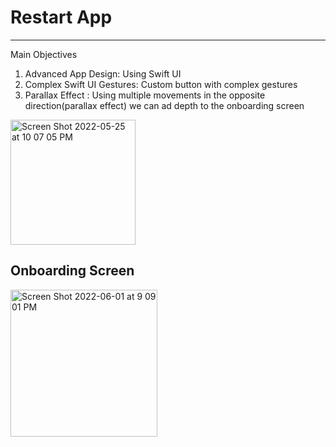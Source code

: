# Restart App

-----
Main Objectives 


1. Advanced App Design: Using Swift UI
2. Complex Swift UI Gestures: Custom button with complex gestures 
3. Parallax Effect : Using multiple movements in the opposite direction(parallax effect) we can ad depth to the onboarding screen 


<img width="200" alt="Screen Shot 2022-05-25 at 10 07 05 PM" src="https://user-images.githubusercontent.com/61983873/170407668-ad6a9517-2e84-47fe-9c59-54710ad6faad.png">

## Onboarding Screen 

<img width="235" alt="Screen Shot 2022-06-01 at 9 09 01 PM" src="https://user-images.githubusercontent.com/61983873/171533116-bfe4aeb1-63da-4368-a89b-1f2f9b5bbd05.png">
